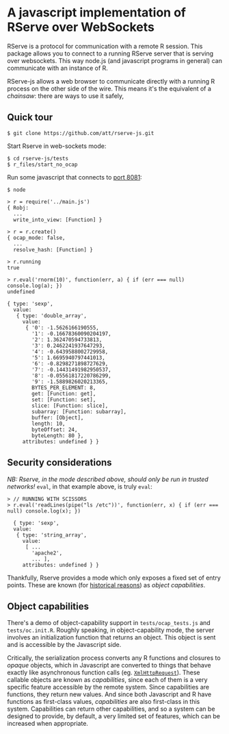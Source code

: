 # A javascript implementation of RServe over WebSockets

RServe is a protocol for communication with a remote R session. This
package allows you to connect to a running RServe server that is
serving over websockets. This way node.js (and javascript programs in
general) can communicate with an instance of R.

RServe-js allows a web browser to communicate directly with a running
R process on the other side of the wire. This means it's the
equivalent of a *chainsaw*: there are ways to use it safely, 


## Quick tour

    $ git clone https://github.com/att/rserve-js.git

Start Rserve in web-sockets mode:

    $ cd rserve-js/tests
	$ r_files/start_no_ocap
	
Run some javascript that connects to [port 8081](https://github.com/cscheid/rserve-js/blob/master/tests/r_files/no_oc.conf):

	$ node

    > r = require('../main.js')
    { Robj:
      ...
      write_into_view: [Function] }
    
	> r = r.create()
    { ocap_mode: false,
      ...
      resolve_hash: [Function] }
    
	> r.running
    true
    
	> r.eval('rnorm(10)', function(err, a) { if (err === null) console.log(a); })
    undefined
    
	{ type: 'sexp',
      value:
       { type: 'double_array',
         value:
          { '0': -1.5626166190555,
            '1': -0.16678360090204197,
            '2': 1.362470594733813,
            '3': 0.2462241937647293,
            '4': -0.6439588002729958,
            '5': 1.6695940797441013,
            '6': -0.8298271898727629,
            '7': -0.14431491982950537,
            '8': -0.05561817220786299,
            '9': -1.5889826020213365,
            BYTES_PER_ELEMENT: 8,
            get: [Function: get],
            set: [Function: set],
            slice: [Function: slice],
            subarray: [Function: subarray],
            buffer: [Object],
            length: 10,
            byteOffset: 24,
            byteLength: 80 },
         attributes: undefined } }


## Security considerations

*NB: Rserve, in the mode described above, should only be run in
trusted networks!*  `eval`, in that example above, is truly `eval`:

    > // RUNNING WITH SCISSORS
    > r.eval('readLines(pipe("ls /etc"))', function(err, x) { if (err === null) console.log(x); })
    
      { type: 'sexp',
      value:
       { type: 'string_array',
         value:
          [ ...
            'apache2',
    		... ],
         attributes: undefined } }		

Thankfully, Rserve provides a mode which only exposes a fixed set of
entry points. These are known (for
[historical reasons](http://en.wikipedia.org/wiki/Object-capability_model))
as *object capabilities*.


## Object capabilities

There's a demo of object-capability support in `tests/ocap_tests.js`
and `tests/oc.init.R`. Roughly speaking, in object-capability mode,
the server involves an initialization function that returns an object.
This object is sent and is accessible by the Javascript side. 

Critically, the serialization process converts any R functions and
closures to *opaque* objects, which in Javascript are converted to
things that behave exactly like asynchronous function calls
(eg. [`XmlHttpRequest`](http://www.w3.org/TR/XMLHttpRequest/)). These
callable objects are known as *capabilities*, since each of them is a
very specific feature accessible by the remote system. Since
capabilities are functions, they return new values. And since both
Javascript and R have functions as first-class values, *capabilities*
are also first-class in this system. Capabilities
can return other capabilities, and so a system can be designed to
provide, by default, a very limited set of features, which can be
increased when appropriate.

